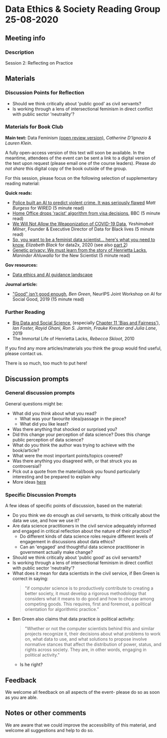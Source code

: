 # Data Ethics & Society Reading Group 25-08-2020

## Meeting info

### Description

Session 2: Reflecting on Practice

## Materials

### Discussion Points for Reflection

* Should we think critically about 'public good' as civil servants?
* Is working through a lens of intersectional feminism in direct conflict with public sector 'neutrality'?

### Materials for Book Club

__Main text:__ Data Feminism [(open review version)](https://bookbook.pubpub.org/data-feminism), _Catherine D'Ignazio & Lauren Klein_.

A fully open-access version of this text will soon be available. In the meantime, attendees of the event can be sent a link to a digital version of the text upon request (please email one of the course leaders). Please _do not share_ this digital copy of the book outside of the group.

For this session, please focus on the following selection of supplementary reading material:

__Quick reads:__

* [Police built an AI to predict violent crime. It was seriously flawed](https://www.wired.co.uk/article/police-violence-prediction-ndas) _Matt Burgess_ for WIRED (5 minute read)
* [Home Office drops 'racist' algorithm from visa decisions](https://www.bbc.co.uk/news/technology-53650758), BBC (5 minute read)
* [We Will Not Allow the Weaponization of COVID-19 Data](https://medium.com/@YESHICAN/we-will-not-allow-the-weaponization-of-covid-19-data-e775d31991c), _Yeshimabeit Milner_, Founder & Executive Director of Data for Black lives (5 minute read)
* [So, you want to be a feminist data scientist... here's what you need to know](https://data2x.org/so-you-want-to-be-a-feminist-data-scientistheres-what-you-need-to-know/), _Elizabeth Black_ for data2x, 2020 (see also [part 2](https://data2x.org/using-data-feminism-principles-to-create-better-data-infrastructure-and-informed-policies/))
* [Genetic privacy: We must learn from the story of Henrietta Lacks](https://www.newscientist.com/article/2250449-genetic-privacy-we-must-learn-from-the-story-of-henrietta-lacks/), _Maninder Ahluwalla_ for the New Scientist (5 minute read)

__Gov resources:__

* [Data ethics and AI guidance landscape](https://www.gov.uk/guidance/data-ethics-and-ai-guidance-landscape)

__Journal article:__

* ["Good" isn't good enough](https://www.benzevgreen.com/wp-content/uploads/2019/11/19-ai4sg.pdf), _Ben Green_, NeurIPS Joint Workshop on AI for Social Good, 2019 (15 minute read)

### Further Reading

* [Big Data and Social Science](https://textbook.coleridgeinitiative.org/), (especially [Chapter 11 'Bias and Fairness'](https://textbook.coleridgeinitiative.org/chap-bias.html#chap:bias)), _Ian Foster, Rayid Ghani, Ron S. Jarmin, Frauke Kreuter and Julia Lane_, 2019
* The Immortal Life of Henrietta Lacks, _Rebecca Skloot_, 2010

If you find any more articles/materials you think the group would find useful, please contact us.

There is so much, too much to put here!

## Discussion prompts

### General discussion prompts

General questions might be:

* What did you think about what you read?
  * What was your favourite idea/passage in the piece?
  * What did you like least?
* Was there anything that shocked or surprised you?
* Did this change your perception of data science? Does this change public perception of data science?
* What do you think the author was trying to achieve with the book/article?
* What were the most important points/topics covered?
* Was there anything you disagreed with, or that struck you as controversial?
* Pick out a quote from the material/book you found particularly interesting and be prepared to explain why
* More ideas [here](https://bookriot.com/2017/08/21/book-club-discussion-questions/)

### Specific Discussion Prompts

A few ideas of specific points of discussion, based on the material:

* Do you think we do enough as civil servants, to think critically about the data we use, and how we use it?
* Are data science practitioners in the civil service adequately informed and engaged in critical reflection about the nature of their practice?
  * Do different kinds of data science roles require different levels of engagement in discussions about data ethics?
  * Can an 'engaged' and thoughtful data science practitioner in government actually make change?
* Should we think critically about 'public good' as civil servants?
* Is working through a lens of intersectional feminism in direct conflict with public sector 'neutrality'?
* What does it mean for data scientists in the civil service, if Ben Green is correct in saying:
  > "if computer science is to productively contribute to creating a better society, it must develop a rigorous methodology that considers what it means to do good and how to choose among competing goods. This requires, first and foremost, a political orientation for algorithmic practice.”
* Ben Green also claims that data practice _is_ political activity:
  > "Whether or not the computer scientists behind this and similar projects recognize it, their decisions about what problems to work on, what data to use, and what solutions to propose involve normative stances that affect the distribution of power, status, and rights across society. They are, in other words, engaging in political activity."
  * Is he right?

## Feedback

We welcome all feedback on all aspects of the event- please do so as soon as you are able.

## Notes or other comments

We are aware that we could improve the accessibility of this material, and welcome all suggestions and help to do so.

